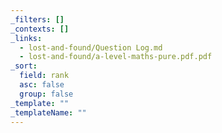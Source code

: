 ```yaml
---
_filters: []
_contexts: []
_links:
  - lost-and-found/Question Log.md
  - lost-and-found/a-level-maths-pure.pdf.pdf
_sort:
  field: rank
  asc: false
  group: false
_template: ""
_templateName: ""
---
```

